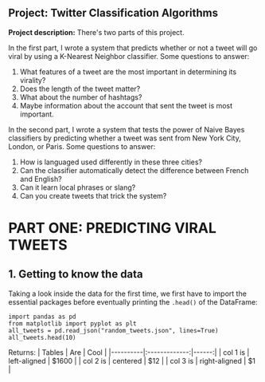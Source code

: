 ## Project: Twitter Classification Algorithms

**Project description:** There's two parts of this project. 

In the first part, I wrote a system that predicts whether or not a tweet will go viral by using a K-Nearest Neighbor classifier. Some questions to answer:
1. What features of a tweet are the most important in determining its virality? 
2. Does the length of the tweet matter? 
3. What about the number of hashtags? 
4. Maybe information about the account that sent the tweet is most important. 

In the second part, I wrote a system that tests the power of Naive Bayes classifiers by predicting whether a tweet was sent from New York City, London, or Paris. Some questions to answer:
1. How is languaged used differently in these three cities?
2. Can the classifier automatically detect the difference between French and English? 
3. Can it learn local phrases or slang? 
4. Can you create tweets that trick the system?


# PART ONE: PREDICTING VIRAL TWEETS

## 1. Getting to know the data
Taking a look inside the data for the first time, we first have to import the essential packages before eventually printing the ```.head()``` of the DataFrame:
```python3
import pandas as pd
from matplotlib import pyplot as plt
all_tweets = pd.read_json("random_tweets.json", lines=True)
all_tweets.head(10)
```
Returns:
| Tables   |      Are      |  Cool |
|----------|:-------------:|------:|
| col 1 is |  left-aligned | $1600 |
| col 2 is |    centered   |   $12 |
| col 3 is | right-aligned |    $1 |
